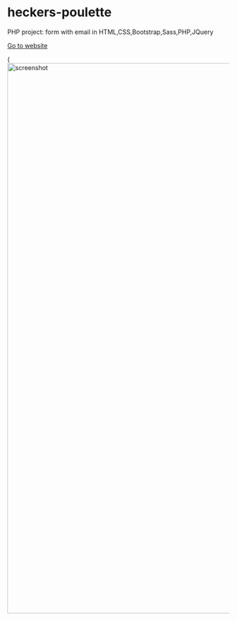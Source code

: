 # heckers-poulette
PHP project: form with email in HTML,CSS,Bootstrap,Sass,PHP,JQuery

[Go to website](https://hackerspoulette2.herokuapp.com)

(<img width="1245" alt="screenshot" src="https://user-images.githubusercontent.com/60004408/128525718-340c2ae6-b3cb-4235-995c-aaaf3bee3282.png">

